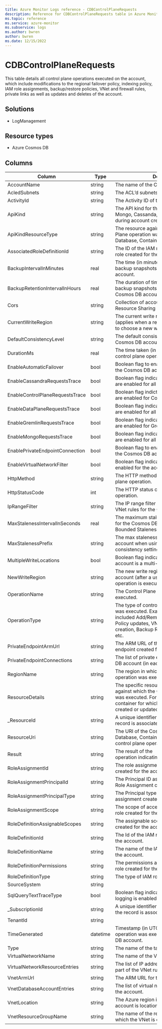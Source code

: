```yaml
---
title: Azure Monitor Logs reference - CDBControlPlaneRequests
description: Reference for CDBControlPlaneRequests table in Azure Monitor Logs.
ms.topic: reference
ms.service: azure-monitor
ms.subservice: logs
ms.author: bwren
author: bwren
ms.date: 12/15/2022
---
```


# CDBControlPlaneRequests

 This table details all control plane operations executed on the account, which include modifications to the regional failover policy, indexing policy, IAM role assignments, backup/restore policies, VNet and firewall rules, private links as well as updates and deletes of the account.

## Solutions

- LogManagement
## Resource types

- Azure Cosmos DB




## Columns

| Column | Type | Description |
| --- | --- | --- |
| AccountName | string | The name of the Cosmos DB account. |
| AcledSubnets | string | The ACL’d subnets for the account. |
| ActivityId | string | The Activity ID of the operation. |
| ApiKind | string | The API kind for the account (SQL, Graph, Mongo, Cassanda, Table) that is specified during account creation. |
| ApiKindResourceType | string | The resource against which this Control Plane operation was executed (e.g. Database, Container etc.) |
| AssociatedRoleDefinitionId | string | The ID of the IAM role definition for the IAM role created for the account. |
| BackupIntervalInMinutes | real | The time (in minutes) between consecutive backup snapshots for the Cosmos DB account. |
| BackupRetentionIntervalInHours | real | The duration of time (in hours) for which backup snapshots are retained for the Cosmos DB account. |
| Cors | string | Collection of account’s Cross Origin Resource Sharing Rules |
| CurrentWriteRegion | string | The current write region for this account (applies when a regional failover is triggered to choose a new write region). |
| DefaultConsistencyLevel | string | The default consistency level for the Cosmos DB account. |
| DurationMs | real | The time taken (in milliseconds) for this control plane operation to complete. |
| EnableAutomaticFailover | bool | Boolean flag to enable automatic failover for the Cosmos DB account. |
| EnableCassandraRequestsTrace | bool | Boolean flag indicating if diagnostic logs are enabled for all Cassandra API operations. |
| EnableControlPlaneRequestsTrace | bool | Boolean flag indicting if diagnostic logs are enabled for Control Plane operations. |
| EnableDataPlaneRequestsTrace | bool | Boolean flag indicating if diagnostic logs are enabled for all Data Plane Operations. |
| EnableGremlinRequestsTrace | bool | Boolean flag indicating if diagnostic logs are enabled for Gremlin operations. |
| EnableMongoRequestsTrace | bool | Boolean flag indicating if diagnostic logs are enabled for all Mongo API operations. |
| EnablePrivateEndpointConnection | bool | Boolean flag to enable private endpoints for the Cosmos DB account. |
| EnableVirtualNetworkFilter | bool | Boolean flag indicating if VNet filters were enabled for the account. |
| HttpMethod | string | The HTTP method issued for this control plane operation. |
| HttpStatusCode | int | The HTTP status code of the control plane operation. |
| IpRangeFilter | string | The IP range filter specified as part of the VNet rules for the Cosmos DB account. |
| MaxStalenessIntervalInSeconds | real | The maximum staleness value (in seconds) for the Cosmos DB account when using the Bounded Staleness consistency setting. |
| MaxStalenessPrefix | string | The max staleness prefix for the Cosmos DB account when using the Bounded Staleness consistency setting. |
| MultipleWriteLocations | bool | Boolean flag indicating if the Cosmos DB account is a multi-master account. |
| NewWriteRegion | string | The new write region for the Cosmos DB account (after a user-initiated failover operation is executed). |
| OperationName | string | The Control Plane Operation that was executed. |
| OperationType | string | The type of control plane operation, which was executed. Examples of operations included Add/Remove region, Indexing Policy updates, VNet and firewall rule creation, Backup Retention Policy changes etc. |
| PrivateEndpointArmUrl | string | The ARM URL of the private endpoint created for the account. |
| PrivateEndpointConnections | string | The list of private endpoints for the Cosmos DB account (in each region). |
| RegionName | string | The region in which this control plan operation was executed. |
| ResourceDetails | string | The specific resource within the account against which the Control Plane Operation was executed. For e.g. the index for the container for which the indexing policy was created or updated. |
| _ResourceId | string | A unique identifier for the resource that the record is associated with |
| ResourceUri | string | The URI of the Cosmos DB resource (e.g. Database, Container) against which the control plane operation was execution. |
| Result | string | The result of the operation indicating either success or failure. |
| RoleAssignmentId | string | The role assignment Id for the IAM role created for the account. |
| RoleAssignmentPrincipalId | string | The Principal ID associated with the IAM Role Assignment created for the account. |
| RoleAssignmentPrincipalType | string | The Principal type of the IAM role assignment created for the account. |
| RoleAssignmentScope | string | The scope of access for the IAM role created for the account. |
| RoleDefinitionAssignableScopes | string | The assignable scopes for the IAM role created for the account. |
| RoleDefinitionId | string | The Id of the IAM role created for the account. |
| RoleDefinitionName | string | The name of the IAM role created for the account. |
| RoleDefinitionPermissions | string | The permissions associated with the IAM role created for the account. |
| RoleDefinitionType | string | The type of IAM role created for the account. |
| SourceSystem | string |  |
| SqlQueryTextTraceType | bool | Boolean flag indicating if full query text logging is enabled. |
| _SubscriptionId | string | A unique identifier for the subscription that the record is associated with |
| TenantId | string |  |
| TimeGenerated | datetime | Timestamp (in UTC) when this Control Plane operation was executed against the Cosmos DB account. |
| Type | string | The name of the table |
| VirtualNetworkName | string | The name of the Vnet for the account. |
| VirtualNetworkResourceEntries | string | The list of IP addresses being included as part of the VNet rule for the account. |
| VnetArmUrl | string | The ARM URL for the VNet for the account. |
| VnetDatabaseAccountEntries | string | The list of virtual networks specified for the account. |
| VnetLocation | string | The Azure region in which the VNet for the account is location. |
| VnetResourceGroupName | string | The name of the resource group within which the VNet is created. |

